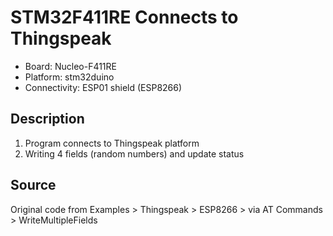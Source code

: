 # STM32F411RE Connects to Thingspeak
- Board: Nucleo-F411RE
- Platform: stm32duino
- Connectivity: ESP01 shield (ESP8266)

## Description
1. Program connects to Thingspeak platform
2. Writing 4 fields (random numbers) and update status

## Source
Original code from Examples > Thingspeak > ESP8266 > via AT Commands > WriteMultipleFields